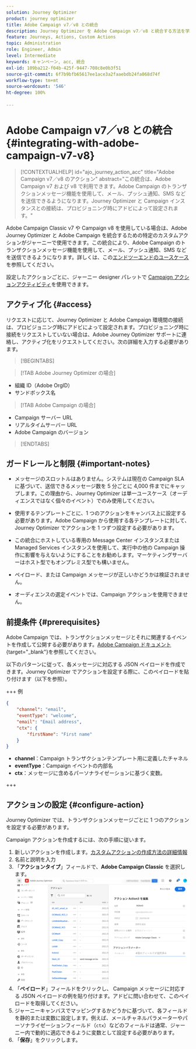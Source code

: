 ```yaml
---
solution: Journey Optimizer
product: journey optimizer
title: Adobe Campaign v7／v8 との統合
description: Journey Optimizer を Adobe Campaign v7／v8 と統合する方法を学ぶ
feature: Journeys, Actions, Custom Actions
topic: Administration
role: Engineer, Admin
level: Intermediate
keywords: キャンペーン, acc, 統合
exl-id: 109ba212-f04b-425f-9447-708c8e0b3f51
source-git-commit: 6f7b9bfb65617ee1ace3a2faaebdb24fa068d74f
workflow-type: tm+mt
source-wordcount: '546'
ht-degree: 100%

---
```


# Adobe Campaign v7／v8 との統合 {#integrating-with-adobe-campaign-v7-v8}

>[!CONTEXTUALHELP]
>id="ajo_journey_action_acc"
>title="Adobe Campaign v7／v8 のアクション"
>abstract="この統合は、Adobe Campaign v7 および v8 で利用できます。Adobe Campaign のトランザクションメッセージ機能を使用して、メール、プッシュ通知、SMS などを送信できるようになります。Journey Optimizer と Campaign インスタンスとの接続は、プロビジョニング時にアドビによって設定されます。"

Adobe Campaign Classic v7 や Campaign v8 を使用している場合は、Adobe Journey Optimizer と Adobe Campaign を統合するための特定のカスタムアクションがジャーニーで使用できます。この統合により、Adobe Campaign のトランザクションメッセージ機能を使用して、メール、プッシュ通知、SMS などを送信できるようになります。詳しくは、この[エンドツーエンドのユースケース](../building-journeys/ajo-ac.md)を参照してください。

設定したアクションごとに、ジャーニー designer パレットで [Campaign アクションアクティビティ](../building-journeys/using-adobe-campaign-v7-v8.md)を使用できます。

## アクティブ化 {#access}

リクエストに応じて、Journey Optimizer と Adobe Campaign 環境間の接続は、プロビジョニング時にアドビによって設定されます。プロビジョニング時に接続をリクエストしていない場合は、Adobe Journey Optimizer サポートに連絡し、アクティブ化をリクエストしてください。次の詳細を入力する必要があります。

>[!BEGINTABS]

>[!TAB Adobe Journey Optimizer の場合]

* 組織 ID（Adobe OrgID）
* サンドボックス名

>[!TAB Adobe Campaign の場合]

* Campaign サーバー URL
* リアルタイムサーバー URL
* Adobe Campaign のバージョン

>[!ENDTABS]


## ガードレールと制限 {#important-notes}

* メッセージのスロットルはありません。システムは現在の Campaign SLA に基づいて、送信できるメッセージ数を 5 分ごとに 4,000 件までにキャップします。この理由から、Journey Optimizer は単一ユースケース（オーディエンスではなく個々のイベント）でのみ使用してください。

* 使用するテンプレートごとに、1 つのアクションをキャンバス上に設定する必要があります。Adobe Campaign から使用する各テンプレートに対して、Journey Optimizer でアクションを 1 つずつ設定する必要があります。

* この統合にホストしている専用の Message Center インスタンスまたは Managed Services インスタンスを使用して、実行中の他の Campaign 操作に影響を与えないようにすることをお勧めします。マーケティングサーバーはホスト型でもオンプレミス型でも構いません。<!--The build required is 21.1 Release Candidate or greater. -->

* ペイロード、または Campaign メッセージが正しいかどうかは検証されません。

* オーディエンスの選定イベントでは、Campaign アクションを使用できません。

## 前提条件 {#prerequisites}

Adobe Campaign では、トランザクションメッセージとそれに関連するイベントを作成して公開する必要があります。[Adobe Campaign ドキュメント](https://experienceleague.adobe.com/ja/docs/campaign/campaign-v8/send/real-time/transactional){target="_blank"}を参照してください。

以下のパターンに従って、各メッセージに対応する JSON ペイロードを作成できます。Journey Optimizer でアクションを設定する際に、このペイロードを貼り付けます（以下を参照）。

+++ 例

```json
{
    "channel": "email",
    "eventType": "welcome",
    "email": "Email address",
    "ctx": {
        "firstName": "First name"
    }
}
```

* **channel**：Campaign トランザクションテンプレート用に定義したチャネル
* **eventType**：Campaign イベントの内部名
* **ctx**：メッセージに含めるパーソナライゼーションに基づく変数。

+++

## アクションの設定 {#configure-action}

Journey Optimizer では、トランザクションメッセージごとに 1 つのアクションを設定する必要があります。

Campaign アクションを作成するには、次の手順に従います。

1. 新しいアクションを作成します。[カスタムアクションの作成方法の詳細情報](../action/action.md)
1. 名前と説明を入力
1. 「**アクションタイプ**」フィールドで、**Adobe Campaign Classic** を選択します。
   ![](assets/accintegration1.png)
1. 「**ペイロード**」フィールドをクリックし、 Campaign メッセージに対応する JSON ペイロードの例を貼り付けます。アドビに問い合わせて、このペイロードを取得してください。 
1. ジャーニーキャンバスでマッピングするかどうかに基づいて、各フィールドを静的または変数に設定します。例えば、メールチャネルパラメーターやパーソナライゼーションフィールド（`ctx`）などのフィールドは通常、ジャーニー内で動的に適応できるように変数として設定する必要があります。
1. 「**保存**」をクリックします。

